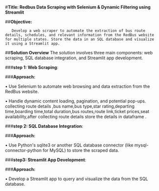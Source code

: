 #**Title: Redbus Data Scraping with Selenium & Dynamic Filtering using Streamlit**

##**Objective:**

       Develop a web scraper to automate the extraction of bus route details, schedules, and relevant information from the RedBus website for multiple states. Store the data in an SQL database and visualize it using a Streamlit app.
       
##**Solution Overview**
       The solution involves three main components: web scraping, SQL database integration, and Streamlit app development.
       
###**step 1: Web Scraping**:

###**Approach:**

•	Use Selenium to automate web browsing and data extraction from the RedBus website.

•	Handle dynamic content loading, pagination, and potential pop-ups.
collecting  route details ,bus name,bus type,star rating,departing time,boarding time,total duration,bus routes,route link,ticket prices,seat availability,after collecting route details store the details in dataframe .

###**step 2: SQL Database Integration**:

###**Approach:**

•	Use Python's sqlite3 or another SQL database connector (like mysql-connector-python for MySQL) to store the scraped data.

###**step3: Streamlit App Development**:

###**Approach:**

•	Develop a Streamlit app to query and visualize the data from the SQL database.







